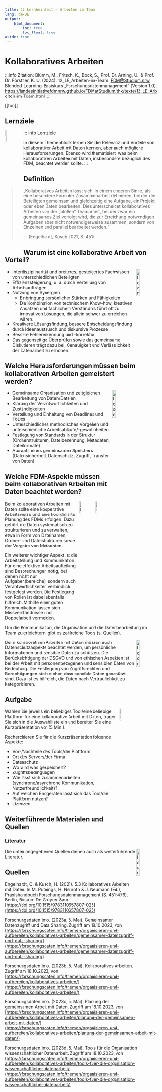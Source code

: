 ```yaml
---
title: 12 Lernheinheit – Arbeiten im Team
lang: de-DE
output: 
    html_document: 
        toc: true
        toc_float: true
aside: true
---
```


# Kollaboratives Arbeiten

:::info Zitation:
Blümm, M., Fritsch, K., Bock, S., Prof. Dr. Arning, U., & Prof. Dr. Förstner, K. U. (2024). 12_LE_Arbeiten-im-Team. FDM@Studium.nrw Blended-Learning-Basiskurs „Forschungsdatenmanagement“ (Version 1.0). https://landesinitiativefdmnrw.github.io/FDMatStudium/thk/texte/12_LE_Arbeiten-im-Team.html
:::

[[toc]]

## Lernziele

<!-- hier noch Video von Medienagentur sowie im Skript Abbildungen 0050_THK_Kollaboratives_Arbeiten ; 052_THK_Wiederverwendbarkeit ; 0053_THK_Tools einfügen 
[![Video Arbeiten im Team:]](/medien/videos/Kapitel_12_Team_klein.mp4)-->

::: info Lernziele
<img src="/medien/icons/G-0092_BUW_Icon_Zusammenarbeit.svg?autoSizes=true"
     alt="Icon_Zusammenarbeit"
     style="float: left; margin-right: 10px; width: 10%;" />
     
In diesem Themenblock lernen Sie die Relevanz und Vorteile von kollaborativer Arbeit mit Daten
kennen, aber auch mögliche Herausforderungen. Ebenso wird thematisiert, was beim kollaborativen
Arbeiten mit Daten, insbesondere bezüglich des FDM, beachtet werden sollte.
:::

## Definition

> „Kollaboratives Arbeiten lässt sich, in einem engeren Sinne, als eine besondere Form der
> Zusammenarbeit definieren, bei der die Beteiligten gemeinsam und gleichzeitig eine Aufgabe, ein
> Projekt oder eben Daten bearbeiten. Dies unterscheidet kollaboratives Arbeiten von der „bloßen“
> Teamarbeit, bei der zwar ein gemeinsames Ziel verfolgt wird, die zur Erreichung notwendigen
> Aufgaben aber nicht notwendigerweise zusammen, sondern von Einzelnen und parallel bearbeitet
> werden.“
> 
> -- (Engelhardt, Kusch 2021, S. 451).

## Warum ist eine kollaborative Arbeit von Vorteil?

<img width="15%" align="right" alt="Icon_froehliche_Person" src="/medien/icons/0022_THK_froehliche_Person.svg?autoSizes=true">

- Interdisziplinarität und breiteres, gesteigertes Fachwissen von unterschiedlichen Beteiligten
- Effizienzsteigerung, u. a. durch Verteilung von Arbeitsaufträgen
- Nutzung von Synergien
  - Einbringung persönlicher Stärken und Fähigkeiten
  - Die Kombination von technischem Know-how, kreativen Ansätzen und fachlichem Verständnis führt oft zu innovativen Lösungen, die allein schwer zu erreichen wären.
- Kreativere Lösungsfindung, bessere Entscheidungsfindung durch Ideenaustausch und diskursive Prozesse
- Bessere Fehlererkennung und -korrektur
- Das gegenseitige Überprüfen sowie das gemeinsame Diskutieren trägt dazu bei, Genauigkeit und Verlässlichkeit der Datenarbeit zu erhöhen.

## Welche Herausforderungen müssen beim kollaborativen Arbeiten gemeistert werden?

<img width="15%" align="right" alt="Icon_nachdenkende_Person" src="/medien/icons/0023_THK_nachdenkende_Person.svg?autoSizes=true">

- Gemeinsame Organisation und zeitgleichen Bearbeitung von Daten/Dateien
- Klärung der Verantwortlichkeiten und Zuständigkeiten
- Verteilung und Einhaltung von Deadlines und ToDos
- Unterschiedliches methodisches Vorgehen und unterschiedliche Arbeitsabläufe/-gewohnheiten
- Festlegung von Standards in der Struktur (Ordnerstrukturen, Dateibenennung, Metadaten,
    Dateiformate)
- Auswahl eines gemeinsamen Speichers (Datensicherheit, Datenschutz, Zugriff, Transfer von
    Daten)

## Welche FDM-Aspekte müssen beim kollaborativen Arbeiten mit Daten beachtet werden?

<img width="10%" align="right" alt="Icon_Planung" src="/medien/icons/G-0015_BUW_Icon_Planung.svg?autoSizes=true">
<img width="10%" align="right" alt="Icon_Organisieren" src="/medien/icons/0006_THK_Organisieren.svg?autoSizes=true">
     
Beim kollaborativen Arbeiten mit Daten sollte eine kooperative Arbeitsweise und eine koordinierte Planung des FDMs erfolgen.
Dazu gehört die Daten systematisch zu strukturieren und zu verwalten, etwa in Form von Dateinamen, 
Ordner- und Dateistrukturen sowie der Vergabe von Metadaten. 

<!-- <img width="15%" align="right" alt="Icon_Zusammenarbeit" src="/medien/icons/G-0092_BUW_Icon_Zusammenarbeit.svg?autoSizes=true"> -->
    
Ein weiterer wichtiger Aspekt ist die Arbeitsteilung und Kommunikation. Für eine effektive Arbeitsaufteilung sind Besprechungen nötig, 
bei denen nicht nur Aufgaben(bereiche), sondern auch Verantwortlichkeiten verbindlich festgelegt werden. Die Festlegung von Rollen ist dabei ebenfalls hilfreich. Mithilfe einer guten Kommunikation lassen sich Missverständnisse und Doppelarbeit vermeiden.

Um die Kommunikation, die Organisation und die Datenbearbeitung im Team zu erleichtern, gibt es zahlreiche Tools (s. Quellen).
    
<img width="15%" align="right" alt="Icon_Zugriffsrechte" src="/medien/icons/0019_THK_Zugriffsrechte.svg?autoSizes=true">
   
Beim kollaborativen Arbeiten mit Daten müssen auch Datenschutzaspekte beachtet werden, 
um persönliche Informationen und sensible Daten zu schützen. Die Berücksichtigung der DSGVO und von ethischen Aspekten ist
bei der Arbeit mit personenbezogenen und sensiblen Daten von Bedeutung.
Die Festlegung von Zugriffsrechten und Berechtigungen stellt sicher, dass sensible Daten geschützt sind. 
Dazu ist es hilfreich, die Daten nach Vertraulichkeit zu kategorisieren.

## Aufgabe

<img align="right" width="10%" alt="Icon_Aufgabe" src="/medien/icons/0034_THK_Aufgabe.svg?autoSizes=true">

Wählen Sie jeweils ein beliebiges Tool/eine beliebige Plattform für eine kollaborative Arbeit mit Daten, 
tragen Sie sich in die Auswahlliste ein und
bereiten Sie eine Kurzpräsentation vor (5 Min.). 

Recherchieren Sie für die Kurzpräsentation folgende
Aspekte:

- Vor-/Nachteile des Tools/der Plattform
- Ort des Servers/der Firma
- Datenschutz
- Wo wird was gespeichert?
- Zugriffsbedingungen
- Wie lässt sich zusammenarbeiten (synchrone/asynchrone Kommunikation,
    Nutzerfreundlichkeit)?
- Auf welchen Endgeräten lässt sich das Tool/die Plattform nutzen?
- Lizenzen

## Weiterführende Materialen und Quellen

### Literatur

<img align="right" width="15%" alt="Icon_Findability" src="/medien/icons/G-0044_BUW_Icon_Findability.svg?autoSizes=true">

Die unten angegebenen Quellen dienen auch als weiterführende Literatur.

## Quellen

Engelhardt, C. & Kusch, H. (2021). 5.3 Kollaboratives Arbeiten mit Daten. In M. Putnings, H. Neuroth & J. Neumann (Ed.), Praxishandbuch Forschungsdatenmanagement (S. 451-476). Berlin, Boston: De Gruyter Saur. [https://doi.org/10.1515/9783110657807-025](https://doi.org/10.1515/9783110657807-025)

Forschungsdaten.info. (2023a, 5. Mai). Gemeinsamer Datenzugriff und Data Sharing. Zugriff am 18.10.2023, von [https://forschungsdaten.info/themen/organisieren-und-aufbereiten/kollaboratives-arbeiten/gemeinsamer-datenzugriff-und-data-sharing/](https://forschungsdaten.info/themen/organisieren-und-aufbereiten/kollaboratives-arbeiten/gemeinsamer-datenzugriff-und-data-sharing/)

Forschungsdaten.info. (2023b, 5. Mai). Kollaboratives Arbeiten. Zugriff am 18.10.2023, von
[https://forschungsdaten.info/themen/organisieren-und-aufbereiten/kollaboratives-arbeiten/](https://forschungsdaten.info/themen/organisieren-und-aufbereiten/kollaboratives-arbeiten/)

Forschungsdaten.info. (2023c, 5. Mai). Planung der gemeinsamen Arbeit mit Daten. Zugriff am 18.10.2023, von [https://forschungsdaten.info/themen/organisieren-und-aufbereiten/kollaboratives-arbeiten/planung-der-gemeinsamen-arbeit-mit-daten/](https://forschungsdaten.info/themen/organisieren-und-aufbereiten/kollaboratives-arbeiten/planung-der-gemeinsamen-arbeit-mit-daten/)

Forschungsdaten.info. (2023d, 5. Mai). Tools für die Organisation wissenschaftlicher Datenarbeit. Zugriff am 18.10.2023, von [https://forschungsdaten.info/themen/organisieren-und-aufbereiten/kollaboratives-arbeiten/tools-fuer-die-organisation-wissenschaftlicher-datenarbeit/](https://forschungsdaten.info/themen/organisieren-und-aufbereiten/kollaboratives-arbeiten/tools-fuer-die-organisation-wissenschaftlicher-datenarbeit/)
